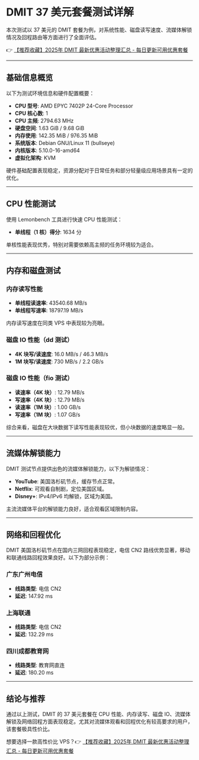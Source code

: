 # DMIT 37 美元套餐测试详解

本次测试以 37 美元的 DMIT 套餐为例，对系统性能、磁盘读写速度、流媒体解锁情况及回程路由等方面进行了全面评估。

👉 [【推荐收藏】2025年 DMIT 最新优惠活动整理汇总 - 每日更新可用优惠套餐](https://bit.ly/dmit_coupon)

---

## 基础信息概览

以下为测试环境信息和硬件配置概要：

- **CPU 型号**: AMD EPYC 7402P 24-Core Processor  
- **CPU 核心数**: 1  
- **CPU 主频**: 2794.63 MHz  
- **硬盘空间**: 1.63 GiB / 9.68 GiB  
- **内存使用**: 142.35 MiB / 976.35 MiB  
- **系统版本**: Debian GNU/Linux 11 (bullseye)   
- **内核版本**: 5.10.0-16-amd64  
- **虚拟化架构**: KVM  

硬件基础配置表现稳定，资源分配对于日常任务和部分轻量级应用场景具有一定的优化。

---

## CPU 性能测试

使用 Lemonbench 工具进行快速 CPU 性能测试：

- **单线程（1 核）得分**: 1634 分  

单核性能表现优秀，特别对需要依赖高主频的任务环境较为适合。

---

## 内存和磁盘测试

### 内存读写性能
- **单线程读速率**: 43540.68 MB/s  
- **单线程写速率**: 18797.19 MB/s  

内存读写速度在同类 VPS 中表现较为亮眼。

### 磁盘 IO 性能（dd 测试）
- **4K 块写/读速度**: 16.0 MB/s / 46.3 MB/s  
- **1M 块写/读速度**: 730 MB/s / 2.2 GB/s  

### 磁盘 IO 性能（fio 测试）
- **读速率（4K 块）**: 12.79 MB/s  
- **写速率（4K 块）**: 12.79 MB/s  
- **读速率（1M 块）**: 1.00 GB/s  
- **写速率（1M 块）**: 1.07 GB/s  

综合来看，磁盘在大块数据下读写性能表现较优，但小块数据的速度略显一般。

---

## 流媒体解锁能力

DMIT 测试节点提供出色的流媒体解锁能力，以下为解锁情况：

- **YouTube**: 美国洛杉矶节点，缓存节点正常。  
- **Netflix**: 可观看自制剧，定位美国区域。  
- **Disney+**: IPv4/IPv6 均解锁，区域为美国。  

主流流媒体平台的解锁能力良好，适合观看区域限制内容。

---

## 网络和回程优化

DMIT 美国洛杉矶节点在国内三网回程表现稳定，电信 CN2 路线优势显著，移动和联通线路回程效果良好。以下为部分示例：

### 广东广州电信
- **线路类型**: 电信 CN2  
- **延迟**: 147.92 ms  

### 上海联通  
- **线路类型**: 电信 CN2  
- **延迟**: 132.29 ms  

### 四川成都教育网  
- **线路类型**: 教育网直连  
- **延迟**: 180.20 ms  

---

## 结论与推荐

通过以上测试，DMIT 的 37 美元套餐在 CPU 性能、内存读写、磁盘 IO、流媒体解锁及网络回程方面表现稳定。尤其对流媒体观看和回程优化有较高要求的用户，该套餐极具性价比。

想要选择一款高性价比 VPS？👉 [【推荐收藏】2025年 DMIT 最新优惠活动整理汇总 - 每日更新可用优惠套餐](https://bit.ly/dmit_coupon)